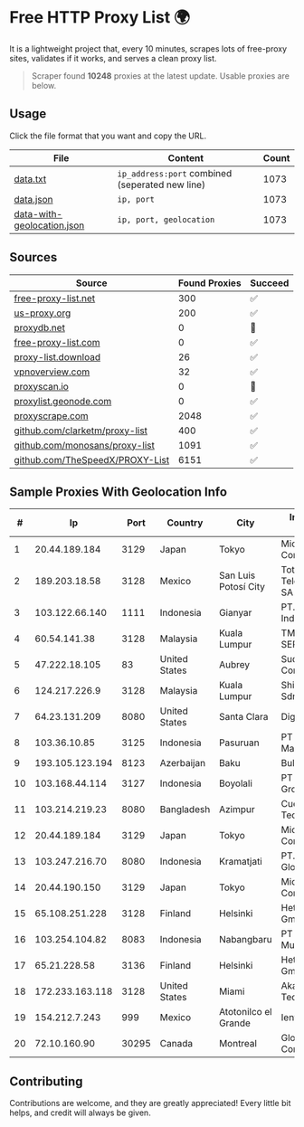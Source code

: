 
# Free HTTP Proxy List 🌍

It is a lightweight project that, every 10 minutes, scrapes lots of free-proxy sites, validates if it works, and serves a clean proxy list.


> Scraper found **10248** proxies at the latest update. Usable proxies are below.

## Usage

Click the file format that you want and copy the URL.


|File|Content|Count|
|----|-------|-----|
|[data.txt](https://raw.githubusercontent.com/themiralay/Proxy-List-World/master/data.txt)|`ip_address:port` combined (seperated new line)|1073|
|[data.json](https://raw.githubusercontent.com/themiralay/Proxy-List-World/master/data.json)|`ip, port`|1073|
|[data-with-geolocation.json](https://raw.githubusercontent.com/themiralay/Proxy-List-World/master/data-with-geolocation.json)|`ip, port, geolocation`|1073|

## Sources

|Source|Found Proxies|Succeed|
|------|-------------|-------|
|[free-proxy-list.net](https://free-proxy-list.net)|300|✅|
|[us-proxy.org](https://www.us-proxy.org)|200|✅|
|[proxydb.net](http://proxydb.net)|0|🚫|
|[free-proxy-list.com](https://free-proxy-list.com/?page=&port=&type%5B%5D=http&type%5B%5D=https&up_time=0&search=Search)|0|✅|
|[proxy-list.download](https://www.proxy-list.download/HTTP)|26|✅|
|[vpnoverview.com](https://vpnoverview.com/privacy/anonymous-browsing/free-proxy-servers)|32|✅|
|[proxyscan.io](https://www.proxyscan.io)|0|🚫|
|[proxylist.geonode.com](https://proxylist.geonode.com/api/proxy-list?limit=300&page=1&sort_by=lastChecked&sort_type=desc&protocols=http,https)|0|✅|
|[proxyscrape.com](https://api.proxyscrape.com/v2/?request=displayproxies&protocol=http&timeout=10000&country=all&ssl=all&anonymity=all)|2048|✅|
|[github.com/clarketm/proxy-list](https://raw.githubusercontent.com/clarketm/proxy-list/master/proxy-list-raw.txt)|400|✅|
|[github.com/monosans/proxy-list](https://raw.githubusercontent.com/monosans/proxy-list/main/proxies/http.txt)|1091|✅|
|[github.com/TheSpeedX/PROXY-List](https://raw.githubusercontent.com/TheSpeedX/PROXY-List/master/http.txt)|6151|✅|


## Sample Proxies With Geolocation Info

|#|Ip|Port|Country|City|Internet Service Provider|
|-|--|----|-------|----|-------------------------|
|1|20.44.189.184|3129|Japan|Tokyo|Microsoft Corporation|
|2|189.203.18.58|3128|Mexico|San Luis Potosí City|Total Play Telecomunicaciones SA De CV|
|3|103.122.66.140|1111|Indonesia|Gianyar|PT. Jinom Network Indonesia|
|4|60.54.141.38|3128|Malaysia|Kuala Lumpur|TM TECHNOLOGY SERVICES SDN BHD|
|5|47.222.18.105|83|United States|Aubrey|Suddenlink Communications|
|6|124.217.226.9|3128|Malaysia|Kuala Lumpur|Shinjiru Technology Sdn Bhd|
|7|64.23.131.209|8080|United States|Santa Clara|DigitalOcean, LLC|
|8|103.36.10.85|3125|Indonesia|Pasuruan|PT Awinet Global Mandiri|
|9|193.105.123.194|8123|Azerbaijan|Baku|Bulud Telecom LLC|
|10|103.168.44.114|3127|Indonesia|Boyolali|PT CYB Media Group|
|11|103.214.219.23|8080|Bangladesh|Azimpur|Cue Club Technology|
|12|20.44.189.184|3129|Japan|Tokyo|Microsoft Corporation|
|13|103.247.216.70|8080|Indonesia|Kramatjati|PT. Parsaoran Global Datatrans|
|14|20.44.190.150|3129|Japan|Tokyo|Microsoft Corporation|
|15|65.108.251.228|3128|Finland|Helsinki|Hetzner Online GmbH|
|16|103.254.104.82|8083|Indonesia|Nabangbaru|PT Giga Patra Multimedia|
|17|65.21.228.58|3136|Finland|Helsinki|Hetzner Online GmbH|
|18|172.233.163.118|3128|United States|Miami|Akamai Technologies, Inc.|
|19|154.212.7.243|999|Mexico|Atotonilco el Grande|Ientc S De RL De CV|
|20|72.10.160.90|30295|Canada|Montreal|GloboTech Communications|



## Contributing

Contributions are welcome, and they are greatly appreciated! Every
little bit helps, and credit will always be given.

